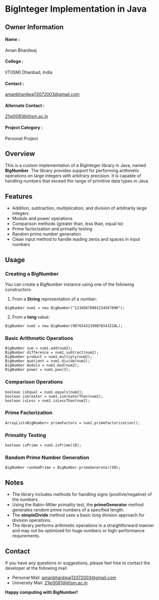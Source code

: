 # BigInteger Implementation in Java

## Owner Information

#### Name :

Aman Bhardwaj

#### College :

IIT(ISM) Dhanbad, India

#### Contact :

amanbhardwaj12072003@gmail.com

#### Alternate Contact :

21je0081@iitism.ac.in

#### Project Category :

Personal Project

## Overview
This is a custom implementation of a BigInteger library in Java, named **BigNumber**. The library provides support for performing arithmetic operations on large integers with arbitrary precision. It is capable of handling numbers that exceed the range of primitive data types in Java.

## Features
- Addition, subtraction, multiplication, and division of arbitrarily large integers
- Modulo and power operations
- Comparison methods (greater than, less than, equal to)
- Prime factorization and primality testing
- Random prime number generation
- Clean input method to handle leading zeros and spaces in input numbers

## Usage

### Creating a BigNumber
You can create a BigNumber instance using one of the following constructors:

1. From a **String** representation of a number:
```
BigNumber num1 = new BigNumber("12345678901234567890");
```
2. From a **long** value:
```
BigNumber num2 = new BigNumber(98765432109876543210L);
```

### Basic Arithmetic Operations
```
BigNumber sum = num1.add(num2);
BigNumber difference = num1.subtract(num2);
BigNumber product = num1.multiply(num2);
BigNumber quotient = num1.divide(num2);
BigNumber modulo = num1.mod(num2);
BigNumber power = num1.pow(3);
```

### Comparison Operations
```
boolean isEqual = num1.equals(num2);
boolean isGreater = num1.isGreaterThan(num2);
boolean isLess = num1.isLessThan(num2);
```

### Prime Factorization
```
ArrayList<BigNumber> primeFactors = num1.primeFactorization();
```

### Primality Testing
```
boolean isPrime = num1.isPrime(10);
```

### Random Prime Number Generation
```
BigNumber randomPrime = BigNumber.primeGenerator(50);
```

## Notes
- The library includes methods for handling signs (positive/negative) of the numbers.
- Using the Rabin-Miller primality test, the **primeGenerator** method generates random prime numbers of a specified length.
- The **simpleDivide** method uses a basic long division approach for division operations.
- The library performs arithmetic operations in a straightforward manner and may not be optimized for huge numbers or high-performance requirements.

## Contact
If you have any questions or suggestions, please feel free to contact the developer at the following mail:
- Personal Mail: amanbhardwaj12072003@gmail.com
- University Mail: 21je0081@iitism.ac.in

**Happy computing with BigNumber!**
